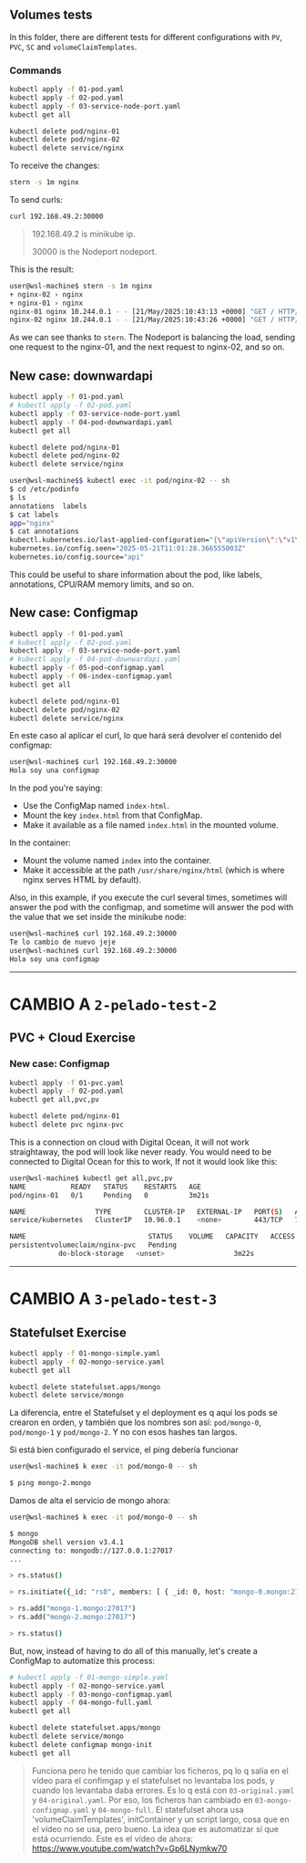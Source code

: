 <!-- https://www.youtube.com/watch?v=buHYhCyfTKk -->
## Volumes tests

In this folder, there are different tests for different configurations with `PV`, `PVC`, `SC` and `volumeClaimTemplates`.

### Commands

```sh
kubectl apply -f 01-pod.yaml
kubectl apply -f 02-pod.yaml
kubectl apply -f 03-service-node-port.yaml
kubectl get all
```

```sh
kubectl delete pod/nginx-01
kubectl delete pod/nginx-02
kubectl delete service/nginx
```

To receive the changes:
```sh
stern -s 1m nginx
```

To send curls:
```sh
curl 192.168.49.2:30000
```
> 192.168.49.2 is minikube ip. 
> 
> 30000 is the Nodeport nodeport.

This is the result:
```sh
user@wsl-machine$ stern -s 1m nginx
+ nginx-02 › nginx
+ nginx-01 › nginx
nginx-01 nginx 10.244.0.1 - - [21/May/2025:10:43:13 +0000] "GET / HTTP/1.1" 200 20 "-" "curl/7.81.0" "-"
nginx-02 nginx 10.244.0.1 - - [21/May/2025:10:43:26 +0000] "GET / HTTP/1.1" 200 20 "-" "curl/7.81.0" "-"
```
As we can see thanks to `stern`. The Nodeport is balancing the load, sending one request to the nginx-01, and the next request to nginx-02, and so on.

## New case: downwardapi

```sh
kubectl apply -f 01-pod.yaml
# kubectl apply -f 02-pod.yaml
kubectl apply -f 03-service-node-port.yaml
kubectl apply -f 04-pod-downwardapi.yaml
kubectl get all
```

```sh
kubectl delete pod/nginx-01
kubectl delete pod/nginx-02
kubectl delete service/nginx
```

```sh
user@wsl-machine$$ kubectl exec -it pod/nginx-02 -- sh
$ cd /etc/podinfo
$ ls
annotations  labels
$ cat labels
app="nginx"
$ cat annotations
kubectl.kubernetes.io/last-applied-configuration="{\"apiVersion\":\"v1\",\"kind\":\"Pod\",\"metadata\":{\"annotations\":{},\"labels\":{\"app\":\"nginx\"},\"name\":\"nginx-02\",\"namespace\":\"default\"},\"spec\":{\"containers\":[{\"image\":\"nginx\",\"name\":\"nginx\",\"volumeMounts\":[{\"mountPath\":\"/etc/podinfo\",\"name\":\"podinfo\"}]}],\"volumes\":[{\"downwardAPI\":{\"items\":[{\"fieldRef\":{\"fieldPath\":\"metadata.labels\"},\"path\":\"labels\"},{\"fieldRef\":{\"fieldPath\":\"metadata.annotations\"},\"path\":\"annotations\"}]},\"name\":\"podinfo\"}]}}\n"
kubernetes.io/config.seen="2025-05-21T11:01:28.366555003Z"
kubernetes.io/config.source="api"
```
This could be useful to share information about the pod, like labels, annotations, CPU/RAM memory limits, and so on.

## New case: Configmap
```sh
kubectl apply -f 01-pod.yaml
# kubectl apply -f 02-pod.yaml
kubectl apply -f 03-service-node-port.yaml
# kubectl apply -f 04-pod-downwardapi.yaml
kubectl apply -f 05-pod-configmap.yaml
kubectl apply -f 06-index-configmap.yaml
kubectl get all
```

```sh
kubectl delete pod/nginx-01
kubectl delete pod/nginx-02
kubectl delete service/nginx
```

En este caso al aplicar el curl, lo que hará será devolver el contenido del configmap:
```sh
user@wsl-machine$ curl 192.168.49.2:30000
Hola soy una configmap
```

In the pod you're saying:
- Use the ConfigMap named `index-html`.
- Mount the key `index.html` from that ConfigMap.
- Make it available as a file named `index.html` in the mounted volume.

In the container:
- Mount the volume named `index` into the container.
- Make it accessible at the path `/usr/share/nginx/html` (which is where nginx serves HTML by default).

Also, in this example, if you execute the curl several times, sometimes will answer the pod with the configmap, and sometime will answer the pod with the value that we set inside the minikube node:
```sh
user@wsl-machine$ curl 192.168.49.2:30000
Te lo cambio de nuevo jeje
user@wsl-machine$ curl 192.168.49.2:30000
Hola soy una configmap
```

---
# CAMBIO A `2-pelado-test-2`
## PVC + Cloud Exercise

### New case: Configmap
```sh
kubectl apply -f 01-pvc.yaml
kubectl apply -f 02-pod.yaml
kubectl get all,pvc,pv
```

```sh
kubectl delete pod/nginx-01
kubectl delete pvc nginx-pvc
```

This is a connection on cloud with Digital Ocean, it will not work straightaway, the pod will look like never ready. You would need to be connected to Digital Ocean for this to work, If not it would look like this:
```sh
user@wsl-machine$ kubectl get all,pvc,pv
NAME           READY   STATUS    RESTARTS   AGE
pod/nginx-01   0/1     Pending   0          3m21s

NAME                 TYPE        CLUSTER-IP   EXTERNAL-IP   PORT(S)   AGE
service/kubernetes   ClusterIP   10.96.0.1    <none>        443/TCP   75m

NAME                              STATUS    VOLUME   CAPACITY   ACCESS MODES   STORAGECLASS       VOLUMEATTRIBUTESCLASS   AGE
persistentvolumeclaim/nginx-pvc   Pending                          
            do-block-storage   <unset>                 3m22s
```


---
# CAMBIO A `3-pelado-test-3`
## Statefulset Exercise

```sh
kubectl apply -f 01-mongo-simple.yaml
kubectl apply -f 02-mongo-service.yaml
kubectl get all
```

```sh
kubectl delete statefulset.apps/mongo
kubectl delete service/mongo
```

La diferencia, entre el Statefulset y el deployment es q aquí los pods se crearon en orden, y también que los nombres son así: `pod/mongo-0`, `pod/mongo-1` y `pod/mongo-2`. Y no con esos hashes tan largos.

Si está bien configurado el service, el ping debería funcionar
```sh
user@wsl-machine$ k exec -it pod/mongo-0 -- sh

$ ping mongo-2.mongo
```

Damos de alta el servicio de mongo ahora:
```sh
user@wsl-machine$ k exec -it pod/mongo-0 -- sh

$ mongo
MongoDB shell version v3.4.1
connecting to: mongodb://127.0.0.1:27017
...

> rs.status()

> rs.initiate({_id: "rs0", members: [ { _id: 0, host: "mongo-0.mongo:27017"} ]})

> rs.add("mongo-1.mongo:27017")
> rs.add("mongo-2.mongo:27017")

> rs.status()
```

But, now, instead of having to do all of this manually, let's create a ConfigMap to automatize this process:

```sh
# kubectl apply -f 01-mongo-simple.yaml
kubectl apply -f 02-mongo-service.yaml
kubectl apply -f 03-mongo-configmap.yaml
kubectl apply -f 04-mongo-full.yaml
kubectl get all
```

```sh
kubectl delete statefulset.apps/mongo
kubectl delete service/mongo
kubectl delete configmap mongo-init
kubectl get all
```

> Funciona pero he tenido que cambiar los ficheros, pq lo q salía en el vídeo para el confimgap y el statefulset no levantaba los pods, y cuando los levantaba daba errores. Es lo q está con `03-original.yaml` y `04-original.yaml`. Por eso, los ficheros han cambiado en `03-mongo-configmap.yaml` y `04-mongo-full`. El statefulset ahora usa 'volumeClaimTemplates', initContainer y un script largo, cosa que en el vídeo no se usa, pero bueno. La idea que es automatizar sí que está ocurriendo. Este es el vídeo de ahora: https://www.youtube.com/watch?v=Gp6LNymkw70

